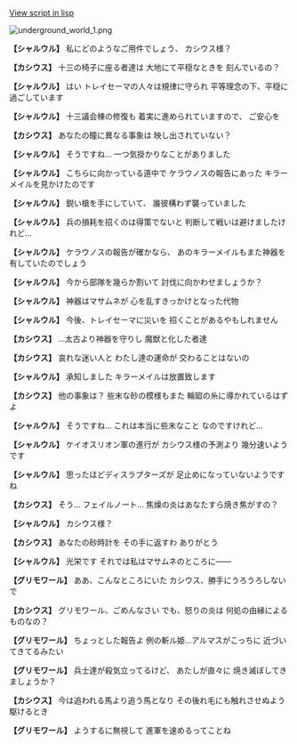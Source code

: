 [View script in lisp](../scripts/101003060.txt)

![underground_world_1.png](../images/backgrounds/underground_world_1.png)

**【シャルウル】**
私にどのようなご用件でしょう、
カシウス様？

**【カシウス】**
十三の椅子に座る者達は
大地にて平穏なときを
刻んでいるの？

**【シャルウル】**
はい
トレイセーマの人々は規律に守られ
平等理念の下、平穏に過ごしています

**【シャルウル】**
十三議会棟の修復も
着実に進められていますので、
ご安心を

**【カシウス】**
あなたの瞳に異なる事象は
映し出されていない？

**【シャルウル】**
そうですね…
一つ気掛かりなことがありました

**【シャルウル】**
こちらに向かっている道中で
ケラウノスの報告にあった
キラーメイルを見かけたのです

**【シャルウル】**
鋭い槍を手にしていて、
誰彼構わず襲っていました

**【シャルウル】**
兵の損耗を招くのは得策でないと
判断して戦いは避けましたけれど…

**【シャルウル】**
ケラウノスの報告が確かなら、
あのキラーメイルもまた神器を
有していたのでしょう

**【シャルウル】**
今から部隊を幾らか割いて
討伐に向かわせましょうか？

**【シャルウル】**
神器はマサムネが
心を乱すきっかけとなった代物

**【シャルウル】**
今後、トレイセーマに災いを
招くことがあるやもしれません

**【カシウス】**
…太古より神器を守りし
魔獣と化した者達

**【カシウス】**
哀れな迷い人と
わたし達の運命が
交わることはないの

**【シャルウル】**
承知しました
キラーメイルは放置致します

**【カシウス】**
他の事象は？
些末な砂の模様もまた
輪廻の糸に導かれているはずよ

**【シャルウル】**
そうですね…
これは本当に些末なこと
なのですけれど…

**【シャルウル】**
ケイオスリオン軍の進行が
カシウス様の予測より
幾分速いようです

**【シャルウル】**
思ったほどディスラプターズが
足止めになっていないようですね

**【カシウス】**
そう…
フェイルノート…
焦燥の炎はあなたすら焼き焦がすの？

**【シャルウル】**
カシウス様？

**【カシウス】**
あなたの砂時計を
その手に返すわ
ありがとう

**【シャルウル】**
光栄です
それでは私はマサムネのところに――

**【グリモワール】**
ああ、こんなところにいた
カシウス、勝手にうろうろしないで

**【カシウス】**
グリモワール、ごめんなさい
でも、怒りの炎は
何処の由縁によるものなの？

**【グリモワール】**
ちょっとした報告よ
例の斬ル姫…アルマスがこっちに
近づいてきてるみたい

**【グリモワール】**
兵士達が殺気立ってるけど、
あたしが直々に
焼き滅ぼしてきましょうか？

**【カシウス】**
今は追われる馬より追う馬となり
その後れ毛にも触れさせぬよう
駆けるとき

**【グリモワール】**
ようするに無視して
進軍を速めるってことね